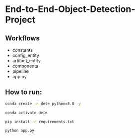 # End-to-End-Object-Detection-Project

## Workflows

- constants
- config_entity
- artifact_entity
- components
- pipeline
- app.py


## How to run:

```bash
conda create -n dete python=3.8 -y
```

```bash
conda activate dete
```

```bash
pip install -r requirements.txt
```

```bash
python app.py
```



